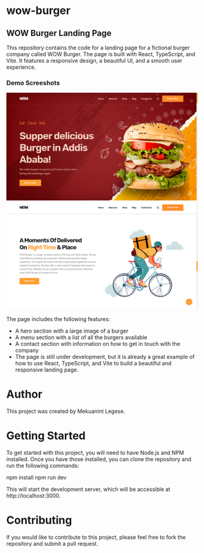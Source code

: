 # wow-burger

## WOW Burger Landing Page

This repository contains the code for a landing page for a fictional burger company called WOW Burger. The page is built with React, TypeScript, and Vite. It features a responsive design, a beautiful UI, and a smooth user experience.

### Demo Screeshots

![Wow Burger Demo](./ReadMe/Wow_Burger1.png "Home Page")
![Wow Burger Demo](./ReadMe/Wow_Burger4.png "About Page")

The page includes the following features:

- A hero section with a large image of a burger
- A menu section with a list of all the burgers available
- A contact section with information on how to get in touch with the company
- The page is still under development, but it is already a great example of how to use React, TypeScript, and Vite to build a beautiful and responsive landing page.

# Author

This project was created by Mekuanint Legese.

# Getting Started

To get started with this project, you will need to have Node.js and NPM installed. Once you have those installed, you can clone the repository and run the following commands:

npm install
npm run dev

This will start the development server, which will be accessible at http://localhost:3000.

# Contributing

If you would like to contribute to this project, please feel free to fork the repository and submit a pull request.
